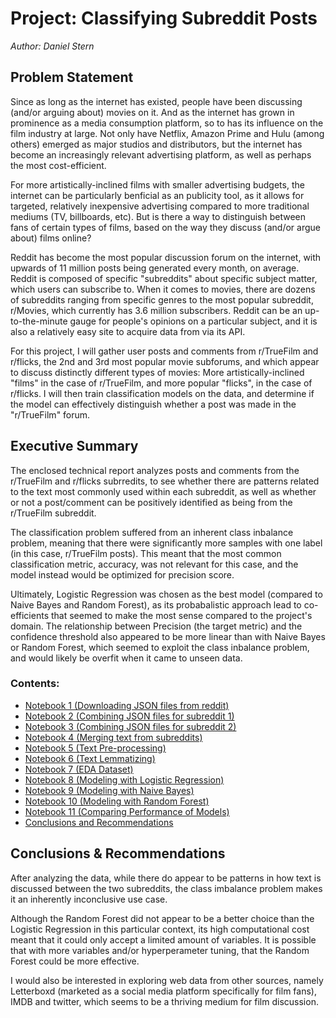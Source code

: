 
# Project: Classifying Subreddit Posts
_Author: Daniel Stern_

## Problem Statement

Since as long as the internet has existed, people have been discussing (and/or arguing about) movies on it. And as the internet has grown in prominence as a media consumption platform, so to has its influence on the film industry at large. Not only have Netflix, Amazon Prime and Hulu (among others) emerged as major studios and distributors, but the internet has become an increasingly relevant advertising platform, as well as perhaps the most cost-efficient.

For more artistically-inclined films with smaller advertising budgets, the internet can be particularly benficial as an publicity tool, as it allows for targeted, relatively inexpensive advertising compared to more traditional mediums (TV, billboards, etc). But is there a way to distinguish between fans of certain types of films, based on the way they discuss (and/or argue about) films online?

Reddit has become the most popular discussion forum on the internet, with upwards of 11 million posts being generated every month, on average. Reddit is composed of specific "subreddits" about specific subject matter, which users can subscribe to. When it comes to movies, there are dozens of subreddits ranging from specific genres to the most popular subreddit, r/Movies, which currently has 3.6 million subscribers. Reddit can be an up-to-the-minute gauge for people's opinions on a particular subject, and it is also a relatively easy site to acquire data from via its API.

For this project, I will gather user posts and comments from r/TrueFilm and r/flicks, the 2nd and 3rd most popular movie subforums, and which appear to discuss distinctly different types of movies: More artistically-inclined "films" in the case of r/TrueFilm, and more popular "flicks", in the case of r/flicks. I will then train classification models on the data, and determine if the model can effectively distinguish whether a post was made in the "r/TrueFilm" forum.


## Executive Summary

The enclosed technical report analyzes posts and comments from the r/TrueFilm and r/flicks subrredits, to see whether there are patterns related to the text most commonly used within each subreddit, as well as whether or not a post/comment can be positively identified as being from the r/TrueFilm subreddit.

The classification problem suffered from an inherent class inbalance problem, meaning that there were significantly more samples with one label (in this case, r/TrueFilm posts). This meant that the most common classification metric, accuracy, was not relevant for this case, and the model instead would be optimized for precision score.

Ultimately, Logistic Regression was chosen as the best model (compared to Naive Bayes and Random Forest), as its probabalistic approach lead to co-efficients that seemed to make the most sense compared to the project's domain. The relationship between Precision (the target metric) and the confidence threshold also appeared to be more linear than with Naive Bayes or Random Forest, which seemed to exploit the class inbalance problem, and would likely be overfit when it came to unseen data.

### Contents:
- [Notebook 1 (Downloading JSON files from reddit)](./code/DownloadingJSONs_Notebook1.ipynb)
- [Notebook 2 (Combining JSON files for subreddit 1)](./code/CombineJSONsFlicks_Notebook2.ipynb)
- [Notebook 3 (Combining JSON files for subreddit 2)](./code/CombineJSONsTrueFilm_Notebook3.ipynb)
- [Notebook 4 (Merging text from subreddits)](./code/MergeTwoDatasets_Notebook4.ipynb)
- [Notebook 5 (Text Pre-processing)](./code/Preprocessing_Notebook5.ipynb)
- [Notebook 6 (Text Lemmatizing)](./code/Lemmatizing_Notebook6.ipynb)
- [Notebook 7 (EDA Dataset)](./code/EDAWordCount_Notebook7.ipynb)
- [Notebook 8 (Modeling with Logistic Regression)](./code/LogisticRegression_Notebook8.ipynb)
- [Notebook 9 (Modeling with Naive Bayes)](./code/NaiveBayesMultinomial_Notebook9.ipynb)
- [Notebook 10 (Modeling with Random Forest)](./code/RandomForest_Notebook10.ipynb)
- [Notebook 11 (Comparing Performance of Models)](./code/ModelAnalysis_Notebook11.ipynb)
- [Conclusions and Recommendations](#Conclusions-and-Recommendations)


## Conclusions & Recommendations

After analyzing the data, while there do appear to be patterns in how text is discussed between the two subreddits, the class imbalance problem makes it an inherently inconclusive use case.

Although the Random Forest did not appear to be a better choice than the Logistic Regression in this particular context, its high computational cost meant that it could only accept a limited amount of variables. It is possible that with more variables and/or hyperperameter tuning, that the Random Forest could be more effective.

I would also be interested in exploring web data from other sources, namely Letterboxd (marketed as a social media platform specifically for film fans), IMDB and twitter, which seems to be a thriving medium for film discussion.
